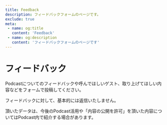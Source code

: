 ```yaml
---
title: Feedback
description: フィードバックフォームのページです。
exclude: true
meta:
 - name: og:title
   content: 'Feedback'
 - name: og:description
   content: 'フィードバックフォームのページです'
---
```

# フィードバック

Podcastについてのフィードバックや呼んでほしいゲスト、取り上げてほしい内容などをフォームで投稿してください。


<form name="ask-question" method="POST" netlify netlify-honeypot="bot-field" hidden>
    <input type="text" name="name" />
    <input type="text" name="email" />
    <input type="text" name="snsName" />
    <input type="text" name="snsType" />
    <input type="text" name="message" />
    <input type="text" name="allow" />
</form>

<FeedbackFrom />

フィードバックに対して、基本的には返信いたしません。

頂いたデータは、今後のPodcast活用や「内容の公開を許可」を頂いた内容についてはPodcast内で紹介する場合があります。
